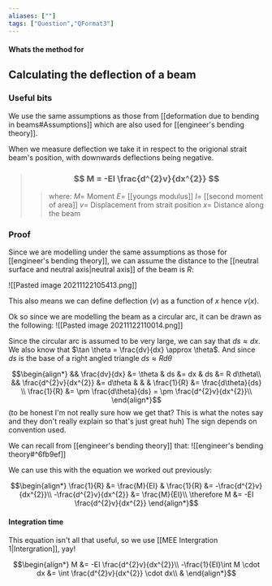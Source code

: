 ```yaml
---
aliases: [""]
tags: ["Question","QFormat3"]
---
```


#### Whats the method for
## Calculating the deflection of a beam
### Useful bits
We use the same assumptions as those from [[deformation due to bending in beams#Assumptions]] which are also used for [[engineer's bending theory]].

When we measure deflection we take it in respect to the origional strait beam's position, with downwards deflections being negative.

> ### $$ M = -EI \frac{d^{2}v}{dx^{2}} $$ 
>> where:
>> $M=$ Moment 
>> $E=$ [[youngs modulus]]
>> $I=$ [[second moment of area]] 
>> $v=$ Displacement from strait position
>> $x=$ Distance along the beam

### Proof
Since we are modelling under the same assumptions as those for [[engineer's bending theory]], we can assume the distance to the [[neutral surface and neutral axis|neutral axis]] of the beam is $R$:

![[Pasted image 20211122105413.png]]

This also means we can define deflection ($v$) as a function of $x$ hence $v(x)$.

Ok so since we are modelling the beam as a circular arc, it can be drawn as the following:
![[Pasted image 20211122110014.png]]

Since the circular arc is assumed to be very large, we can say that $ds \approx dx$.
We also know that $\tan \theta = \frac{dv}{dx} \approx \theta$.
And since $ds$ is the base of a right angled triangle $ds\approx R d\theta$

$$\begin{align*}
   && \frac{dv}{dx} &= \theta & ds &= dx & ds &= R d\theta\\
&& \frac{d^{2}v}{dx^{2}} &= d\theta & & & \frac{1}{R} &= \frac{d\theta}{ds} \\
\frac{1}{R} &= \pm \frac{d\theta}{ds} = \pm \frac{d^{2}v}{dx^{2}}\\
\end{align*}$$
(to be honest I'm not really sure how we get that? This is what the notes say and they don't really explain so that's just great huh)
The sign depends on convention used.

We can recall from [[engineer's bending theory]] that:
![[engineer's bending theory#^6fb9ef]]

We can use this with the equation we worked out previously:

$$\begin{align*}
    \frac{1}{R} &= \frac{M}{EI} & \frac{1}{R} &= -\frac{d^{2}v}{dx^{2}}\\
-\frac{d^{2}v}{dx^{2}} &= \frac{M}{EI}\\
\therefore M &= -EI \frac{d^{2}v}{dx^{2}}
\end{align*}$$

#### Integration time
This equation isn't all that useful, so we use [[MEE Intergration 1|Intergration]], yay!

$$\begin{align*}
  M &= -EI \frac{d^{2}v}{dx^{2}}\\
-\frac{1}{EI}\int M \cdot dx &= \int \frac{d^{2}v}{dx^{2}} \cdot dx\\
&
\end{align*}$$
